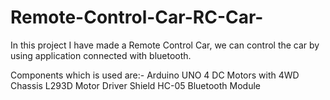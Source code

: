 # Remote-Control-Car-RC-Car-
In this project I have made a Remote Control Car, we can control the car by using application connected with bluetooth.

Components which is used are:-
Arduino UNO
4 DC Motors with 4WD Chassis
L293D Motor Driver Shield
HC-05 Bluetooth Module
